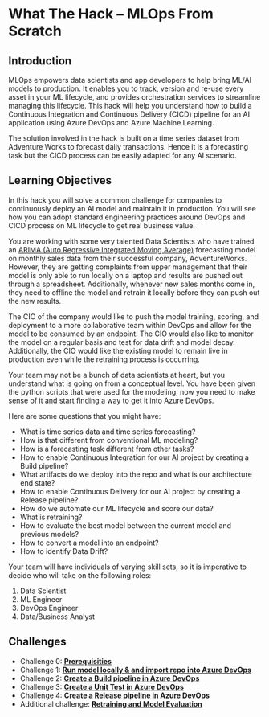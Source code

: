 # What The Hack – MLOps From Scratch

## Introduction

MLOps empowers data scientists and app developers to help bring ML/AI models to production. It enables you to track, version and re-use every asset in your ML lifecycle, and provides orchestration services to streamline managing this lifecycle. This hack will help you understand how to build a Continuous Integration and Continuous Delivery (CICD) pipeline for an AI application using Azure DevOps and Azure Machine Learning.

The solution involved in the hack is built on a time series dataset from Adventure Works to forecast daily transactions. Hence it is a forecasting task but the CICD process can be easily adapted for any AI scenario.

## Learning Objectives

In this hack you will solve a common challenge for companies to continuously deploy an AI model and maintain it in production. You will see how you can adopt standard engineering practices around DevOps and CICD process on ML lifecycle to get real business value.

You are working with some very talented Data Scientists who have trained an [ARIMA (Auto Regressive Integrated Moving Average)](https://en.wikipedia.org/wiki/Autoregressive_integrated_moving_average) forecasting model on monthly sales data from their successful company, AdventureWorks. However, they are getting complaints from upper management that their model is only able to run locally on a laptop and results are pushed out through a spreadsheet. Additionally, whenever new sales months come in, they need to offline the model and retrain it locally before they can push out the new results.

The CIO of the company would like to push the model training, scoring, and deployment to a more collaborative team within DevOps and allow for the model to be consumed by an endpoint. The CIO would also like to monitor the model on a regular basis and test for data drift and model decay. Additionally, the CIO would like the existing model to remain live in production even while the retraining process is occurring.

Your team may not be a bunch of data scientists at heart, but you understand what is going on from a conceptual level.  You have been given the python scripts that were used for the modeling, now you need to make sense of it and start finding a way to get it into Azure DevOps.

Here are some questions that you might have:

  - What is time series data and time series forecasting?
  - How is that different from conventional ML modeling?
  - How is a forecasting task different from other tasks?
  - How to enable Continuous Integration for our AI project by creating a Build pipeline? 
  - What artifacts do we deploy into the repo and what is our architecture end state?
  - How to enable Continuous Delivery for our AI project by creating a Release pipeline? 
  - How do we automate our ML lifecycle and score our data?
  - What is retraining? 
  - How to evaluate the best model between the current model and previous models?
  - How to convert a model into an endpoint?
  - How to identify Data Drift?

Your team will have individuals of varying skill sets, so it is imperative to decide who will take on the following roles:
1. Data Scientist
2. ML Engineer
3. DevOps Engineer
4. Data/Business Analyst

## Challenges

-  Challenge 0: **[Prerequisities](./Challenge-00.md)**
-  Challenge 1: **[Run model locally & and import repo into Azure DevOps](./Challenge-01.md)**
-  Challenge 2: **[Create a Build pipeline in Azure DevOps](./Challenge-02.md)**
-  Challenge 3: **[Create a Unit Test in Azure DevOps](./Challenge-03.md)**
-  Challenge 4: **[Create a Release pipeline in Azure DevOps](./Challenge-04.md)**
-  Additional challenge: **[Retraining and Model Evaluation](./Additional-challenge.md)**
